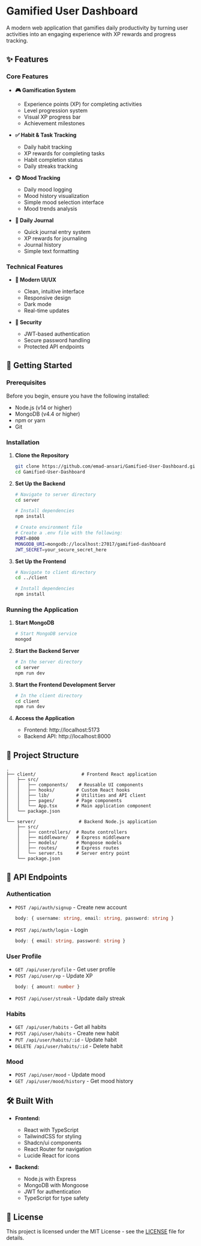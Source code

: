 # Gamified User Dashboard

A modern web application that gamifies daily productivity by turning user activities into an engaging experience with XP rewards and progress tracking.

## ✨ Features

### Core Features
- **🎮 Gamification System**
  - Experience points (XP) for completing activities
  - Level progression system
  - Visual XP progress bar
  - Achievement milestones

- **✅ Habit & Task Tracking**
  - Daily habit tracking
  - XP rewards for completing tasks
  - Habit completion status
  - Daily streaks tracking

- **😊 Mood Tracking**
  - Daily mood logging
  - Mood history visualization
  - Simple mood selection interface
  - Mood trends analysis

- **📝 Daily Journal**
  - Quick journal entry system
  - XP rewards for journaling
  - Journal history
  - Simple text formatting

### Technical Features
- **🎨 Modern UI/UX**
  - Clean, intuitive interface
  - Responsive design
  - Dark mode
  - Real-time updates

- **🔐 Security**
  - JWT-based authentication
  - Secure password handling
  - Protected API endpoints

## 🚀 Getting Started

### Prerequisites

Before you begin, ensure you have the following installed:
- Node.js (v14 or higher)
- MongoDB (v4.4 or higher)
- npm or yarn
- Git

### Installation

1. **Clone the Repository**
   ```bash
   git clone https://github.com/emad-ansari/Gamified-User-Dashboard.git
   cd Gamified-User-Dashboard
   ```

2. **Set Up the Backend**
   ```bash
   # Navigate to server directory
   cd server

   # Install dependencies
   npm install

   # Create environment file
   # Create a .env file with the following:
   PORT=8000
   MONGODB_URI=mongodb://localhost:27017/gamified-dashboard
   JWT_SECRET=your_secure_secret_here
   ```

3. **Set Up the Frontend**
   ```bash
   # Navigate to client directory
   cd ../client

   # Install dependencies
   npm install
   ```

### Running the Application

1. **Start MongoDB**
   ```bash
   # Start MongoDB service
   mongod
   ```

2. **Start the Backend Server**
   ```bash
   # In the server directory
   cd server
   npm run dev
   ```

3. **Start the Frontend Development Server**
   ```bash
   # In the client directory
   cd client
   npm run dev
   ```

4. **Access the Application**
   - Frontend: http://localhost:5173
   - Backend API: http://localhost:8000

## 📁 Project Structure

```
.
├── client/                 # Frontend React application
│   ├── src/
│   │   ├── components/    # Reusable UI components
│   │   ├── hooks/        # Custom React hooks
│   │   ├── lib/          # Utilities and API client
│   │   ├── pages/        # Page components
│   │   └── App.tsx       # Main application component
│   └── package.json
│
└── server/                # Backend Node.js application
    ├── src/
    │   ├── controllers/  # Route controllers
    │   ├── middleware/   # Express middleware
    │   ├── models/       # Mongoose models
    │   ├── routes/       # Express routes
    │   └── server.ts     # Server entry point
    └── package.json
```

## 🔗 API Endpoints

### Authentication
- `POST /api/auth/signup` - Create new account
  ```typescript
  body: { username: string, email: string, password: string }
  ```
- `POST /api/auth/login` - Login
  ```typescript
  body: { email: string, password: string }
  ```

### User Profile
- `GET /api/user/profile` - Get user profile
- `POST /api/user/xp` - Update XP
  ```typescript
  body: { amount: number }
  ```
- `POST /api/user/streak` - Update daily streak

### Habits
- `GET /api/user/habits` - Get all habits
- `POST /api/user/habits` - Create new habit
- `PUT /api/user/habits/:id` - Update habit
- `DELETE /api/user/habits/:id` - Delete habit

### Mood
- `POST /api/user/mood` - Update mood
- `GET /api/user/mood/history` - Get mood history

## 🛠️ Built With

- **Frontend:**
  - React with TypeScript
  - TailwindCSS for styling
  - Shadcn/ui components
  - React Router for navigation
  - Lucide React for icons

- **Backend:**
  - Node.js with Express
  - MongoDB with Mongoose
  - JWT for authentication
  - TypeScript for type safety

## 📝 License

This project is licensed under the MIT License - see the [LICENSE](LICENSE) file for details. 